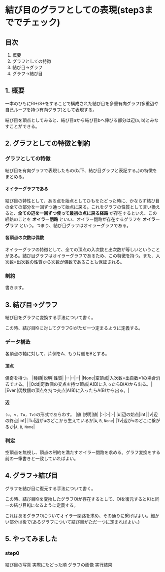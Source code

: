 # 結び目のグラフとしての表現(step3まででチェック)

## 目次
1. 概要
2. グラフとしての特徴
3. 結び目→グラフ
4. グラフ→結び目

## 1. 概要
一本のひもにRI+/S+をすることで構成された結び目を多重有向グラフ(多重辺や自己ループを持つ有向グラフ)として表現する。


結び目を頂点としてみると、結び目aから結び目bへ伸びる部分は辺(a, b)とみなすことができる。

## 2. グラフとしての特徴と制約
### グラフとしての特徴
結び目を有向グラフで表現したもの(以下、結び目グラフと表記する。)の特徴をまとめる。

#### オイラーグラフである
結び目の特性として、ある点を始点としてひもをたどった時に、かならず結び目の全ての部分を一回ずつ通って始点に戻る。これをグラフの性質として言い換えると、**全ての辺を一回ずつ使って最初の点に戻る経路** が存在するといえ、この経路のことを **オイラー閉路** といい、オイラー閉路が存在するグラフを **オイラーグラフ** という。つまり、結び目グラフはオイラーグラフである。

#### 各頂点の次数は偶数
オイラーグラフの特徴として、全ての頂点の入次数と出次数が等しいということがある。結び目グラフはオイラーグラフであるため、この特徴を持つ。また、入次数=出次数の性質から次数が偶数であることも保証される。

### 制約
書きます。

## 3. 結び目→グラフ
結び目をグラフに変換する手法について書く。

この時、結び目Kiに対してグラフGiがただ一つ定まるように定義する。

### データ構造
各頂点の軸に対して、片側をA、もう片側をBとする。
#### 頂点
偶奇を持つ。
|種類|説明|性質|
|:-|:-|:-|
|None|空頂点|入次数=出自数=1の場合消去できる。|
|Odd|奇数個の交点を持つ頂点|A(B)に入ったらB(A)から出る。|
|Even|偶数個の頂点を持つ交点|A(B)に入ったらA(B)から出る。|

#### 辺
`(u, v, Tu, Tv)`の形式であらわす。
|値|説明|値|
|:-|:-|:-|
|u|辺の始点|int|
|v|辺の終点|int|
|Tu|辺がuのどこから生えているか|`A`, `B`, `None`|
|Tv|辺がvのどこに繋がるか|`A`, `B`, `None`|

### 判定
空頂点を無視し、頂点の制約を満たすオイラー閉路を求める。グラフ変換をする前の一筆書きと一致していればよい。

## 4. グラフ→結び目
グラフを結び目に復元する手法について書く。

この時、結び目Kiを変換したグラフOiが存在するとして、Oiを復元するとKiと同一の結び目Kjになるように定義する。

これはあるグラフOについてオイラー閉路を求め、その通りに繋げばよい。細かい部分は後で(あるグラフについて結び目がただ一つに定まればよい。)


## 5. やってみました
### step0
結び目の写真
実際にたどった順
グラフの画像
実行結果
